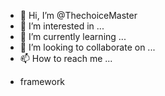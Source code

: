 - 👋 Hi, I’m @ThechoiceMaster
- 👀 I’m interested in ...
- 🌱 I’m currently learning ...
- 💞️ I’m looking to collaborate on ...
- 📫 How to reach me ...

* framework
<!---
* framework


--->

